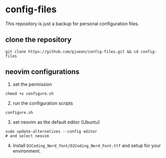 # config-files
This repository is just a backup for personal configuration files.

## clone the repository
```shell
git clone https://github.com/pjueon/config-files.git && cd config-files
```


## neovim configurations
1. set the permission 
```shell
chmod +x configure.sh
```

2. run the configuration scripts
```shell
configure.sh
```


3. set neovim as the default editor (Ubuntu)
```shell
sudo update-alternatives --config editor
# and select neovim
```

4. Install `D2Coding_Nerd_font/D2Coding_Nerd_Font.ttf` and setup for your environment.
